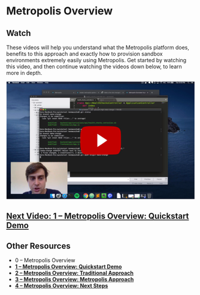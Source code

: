 <!--
  Raw video footage, slidedecks, and scripts are uploaded
  in Google Cloud Storage:

  https://console.cloud.google.com/storage/browser/metropolis-videos/documentation/overview
-->

# Metropolis Overview

## Watch

These videos will help you understand what the Metropolis platform does, benefits to this approach and exactly how to provision sandbox environments extremely easily using Metropolis.  Get started by watching this video, and then continue watching the videos down below, to learn more in depth.

[![0 – Metropolis Overview](overview-3.png)](https://youtu.be/tW_Z9MwikL4)

## [Next Video: 1 – Metropolis Overview: Quickstart Demo](/overview/1.md)


## Other Resources

* 0 – Metropolis Overview
* **[1 – Metropolis Overview: Quickstart Demo](/overview/1.md)**
* **[2 – Metropolis Overview: Traditional Approach](/overview/2.md)**
* **[3 – Metropolis Overview: Metropolis Approach](/overview/3.md)**
* **[4 – Metropolis Overview: Next Steps](/overview/4.md)**
